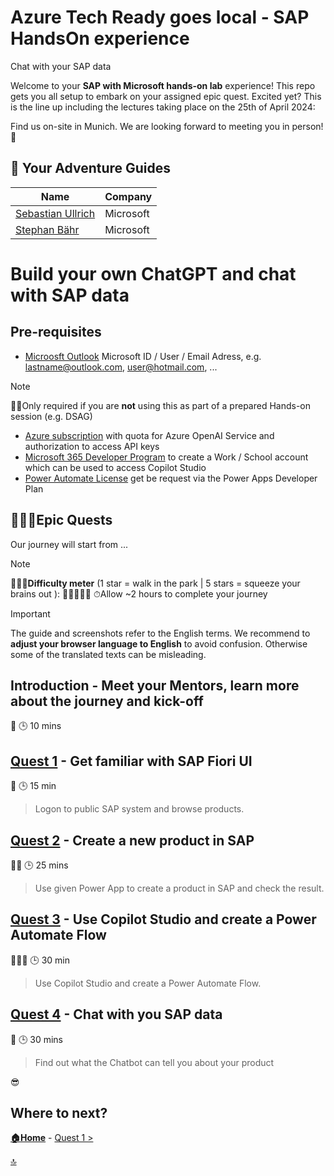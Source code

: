 # Azure Tech Ready goes local - SAP HandsOn experience
Chat with your SAP data

Welcome to your **SAP with Microsoft hands-on lab** experience! This repo gets you all setup to embark on your assigned epic quest. Excited yet? This is the line up including the lectures taking place on the 25th of April 2024:

Find us on-site in Munich. We are looking forward to meeting you in person! 🤝


## 🚸 Your Adventure Guides

| Name             | Company  |
| ---------------- | -------- |
| [Sebastian Ullrich](https://www.linkedin.com/in/sebastian-ullrich-677b36168/)  | Microsoft |
| [Stephan Bähr](https://www.linkedin.com/in/stephan-b%C3%A4hr-53b9a8116/)    | Microsoft |


# Build your own ChatGPT and chat with SAP data
## Pre-requisites

- [Microosft Outlook](https://www.microsoft.com/en-us/microsoft-365/outlook/email-and-calendar-software-microsoft-outlook) Microsoft ID / User / Email Adress, e.g. lastname@outlook.com, user@hotmail.com, ...

> [!NOTE]
>🏋🏽Only required if you are **not** using this as part of a prepared Hands-on session (e.g. DSAG)
>- [Azure subscription](https://azure.microsoft.com/free/) with quota for Azure OpenAI Service and authorization to access API keys
>- [Microsoft 365 Developer Program](https://developer.microsoft.com/en-us/microsoft-365/dev-program) to create a Work / School account which can be used to access Copilot Studio
>- [Power Automate License](https://powerapps.microsoft.com/en-us/developerplan/) get be request via the Power Apps Developer Plan 

## 🧙🏾‍♀️Epic Quests

Our journey will start from ...

> [!NOTE]
>🏋🏽‍♂️**Difficulty meter** (1 star = walk in the park | 5 stars = squeeze your brains out ): 🌟🌟🌟🌟🌟
>⏱Allow ~2 hours to complete your journey

> [!IMPORTANT]
>The guide and screenshots refer to the English terms. We recommend to **adjust your browser language to English** to avoid confusion. Otherwise some of the translated texts can be misleading. 

## Introduction - Meet your Mentors, learn more about the journey and kick-off

🌟
🕒 10 mins

## [Quest 1](student/quest1.md) - Get familiar with SAP Fiori UI

🌟
🕒 15 min
>Logon to public SAP system and browse products.

## [Quest 2](student/quest2.md) - Create a new product in SAP 

🌟🌟
🕒 25 mins
>Use given Power App to create a product in SAP and check the result.

## [Quest 3](student/quest3.md) - Use Copilot Studio and create a Power Automate Flow

🌟🌟🌟
🕒 30 min
>Use Copilot Studio and create a Power Automate Flow.

## [Quest 4](student/quest4.md) - Chat with you SAP data

🌟
🕒 30 mins
>Find out what the Chatbot can tell you about your product

😎

## Where to next?

**[🏠Home](../README.md)** - [ Quest 1 >](student/quest1.md)

[🔝](#)
